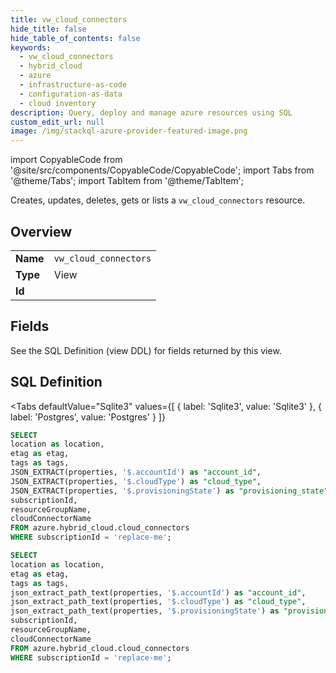 ```yaml
--- 
title: vw_cloud_connectors
hide_title: false
hide_table_of_contents: false
keywords:
  - vw_cloud_connectors
  - hybrid_cloud
  - azure
  - infrastructure-as-code
  - configuration-as-data
  - cloud inventory
description: Query, deploy and manage azure resources using SQL
custom_edit_url: null
image: /img/stackql-azure-provider-featured-image.png
---
```


import CopyableCode from '@site/src/components/CopyableCode/CopyableCode';
import Tabs from '@theme/Tabs';
import TabItem from '@theme/TabItem';

Creates, updates, deletes, gets or lists a <code>vw_cloud_connectors</code> resource.

## Overview
<table><tbody>
<tr><td><b>Name</b></td><td><code>vw_cloud_connectors</code></td></tr>
<tr><td><b>Type</b></td><td>View</td></tr>
<tr><td><b>Id</b></td><td><CopyableCode code="azure.hybrid_cloud.vw_cloud_connectors" /></td></tr>
</tbody></table>

## Fields

See the SQL Definition (view DDL) for fields returned by this view.

## SQL Definition

<Tabs
defaultValue="Sqlite3"
values={[
{ label: 'Sqlite3', value: 'Sqlite3' },
{ label: 'Postgres', value: 'Postgres' }
]}
>
<TabItem value="Sqlite3">

```sql
SELECT
location as location,
etag as etag,
tags as tags,
JSON_EXTRACT(properties, '$.accountId') as "account_id",
JSON_EXTRACT(properties, '$.cloudType') as "cloud_type",
JSON_EXTRACT(properties, '$.provisioningState') as "provisioning_state",
subscriptionId,
resourceGroupName,
cloudConnectorName
FROM azure.hybrid_cloud.cloud_connectors
WHERE subscriptionId = 'replace-me';
```

</TabItem>
<TabItem value="Postgres">

```sql
SELECT
location as location,
etag as etag,
tags as tags,
json_extract_path_text(properties, '$.accountId') as "account_id",
json_extract_path_text(properties, '$.cloudType') as "cloud_type",
json_extract_path_text(properties, '$.provisioningState') as "provisioning_state",
subscriptionId,
resourceGroupName,
cloudConnectorName
FROM azure.hybrid_cloud.cloud_connectors
WHERE subscriptionId = 'replace-me';
```

</TabItem>
</Tabs>
